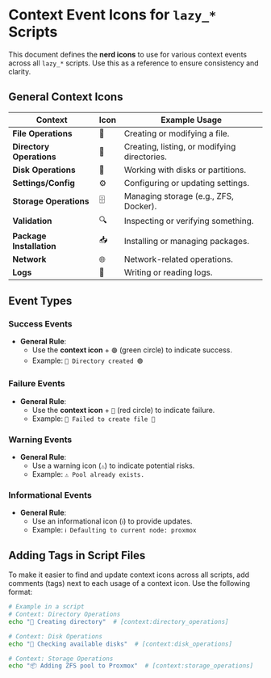# Context Event Icons for `lazy_*` Scripts

This document defines the **nerd icons** to use for various context events across all `lazy_*` scripts. Use this as a reference to ensure consistency and clarity.

## General Context Icons

| Context                | Icon   | Example Usage                          |
|------------------------|--------|----------------------------------------|
| **File Operations**    | 📄     | Creating or modifying a file.          |
| **Directory Operations** | 📁     | Creating, listing, or modifying directories. |
| **Disk Operations**    | 💽     | Working with disks or partitions.      |
| **Settings/Config**    | ⚙️     | Configuring or updating settings.      |
| **Storage Operations** | 🗄️     | Managing storage (e.g., ZFS, Docker).  |
| **Validation**         | 🔍     | Inspecting or verifying something.     |
| **Package Installation** | 📥     | Installing or managing packages.        |
| **Network**            | 🌐     | Network-related operations.            |
| **Logs**               | 📜     | Writing or reading logs.               |

## Event Types

### Success Events
- **General Rule**:
  - Use the **context icon** + `🟢` (green circle) to indicate success.
  - Example: `📁 Directory created 🟢`

### Failure Events
- **General Rule**:
  - Use the **context icon** + `🔴` (red circle) to indicate failure.
  - Example: `📄 Failed to create file 🔴`

### Warning Events
- **General Rule**:
  - Use a warning icon (`⚠️`) to indicate potential risks.
  - Example: `⚠️ Pool already exists.`

### Informational Events
- **General Rule**:
  - Use an informational icon (`ℹ️`) to provide updates.
  - Example: `ℹ️ Defaulting to current node: proxmox`

## Adding Tags in Script Files

To make it easier to find and update context icons across all scripts, add comments (tags) next to each usage of a context icon. Use the following format:

```bash
# Example in a script
# Context: Directory Operations
echo "📁 Creating directory"  # [context:directory_operations]

# Context: Disk Operations
echo "💽 Checking available disks"  # [context:disk_operations]

# Context: Storage Operations
echo "📦 Adding ZFS pool to Proxmox"  # [context:storage_operations]
```